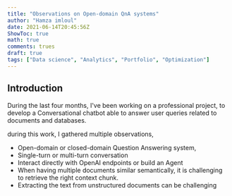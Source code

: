```yaml
---
title: "Observations on Open-domain QnA systems"
author: "Hamza imloul"
date: 2021-06-14T20:45:56Z
ShowToc: true
math: true
comments: trues
draft: true
tags: ["Data science", "Analytics", "Portfolio", "Optimization"]
---
```


## Introduction

During the last four months, I've been working on a professional project, to develop a Conversational chatbot able to answer user queries related to documents and databases.

during this work, I gathered multiple observations, 

- Open-domain or closed-domain Question Answering system,
- Single-turn or multi-turn conversation
- Interact directly with OpenAI endpoints or build an Agent
- When having multiple documents similar semantically, it is challenging to retrieve the right context chunk.
- Extracting the text from unstructured documents can be challenging